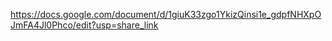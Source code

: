 https://docs.google.com/document/d/1giuK33zgo1YkizQinsi1e_gdpfNHXpOJmFA4Jl0Phco/edit?usp=share_link
